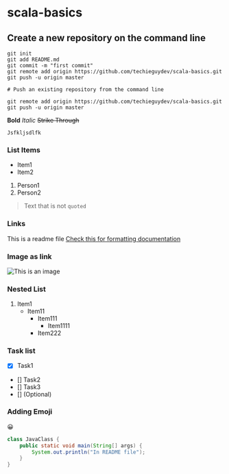 # scala-basics
## Create a new repository on the command line

```
git init
git add README.md
git commit -m "first commit"
git remote add origin https://github.com/techieguydev/scala-basics.git
git push -u origin master

# Push an existing repository from the command line

git remote add origin https://github.com/techieguydev/scala-basics.git
git push -u origin master
```

**Bold**
_Italic_
~~Strike Through~~

`Jsfkljsdlfk `

### List Items
- Item1
- Item2

1. Person1
2. Person2

> Text that is not `quoted`

### Links
This is a readme file [Check this for formatting documentation](https://docs.github.com/en/get-started/writing-on-github/getting-started-with-writing-and-formatting-on-github/basic-writing-and-formatting-syntax)

### Image as link
![This is an image](https://cdn4.iconfinder.com/data/icons/iconsimple-logotypes/512/github-512.png#gh-light-mode-only)


### Nested List
1. Item1
   - Item11
     - Item111
       - Item1111
     - Item222


### Task list
- [x] Task1
- [] Task2
- [] Task3
- [] \(Optional)

### Adding Emoji
:grinning:

```java
class JavaClass {
    public static void main(String[] args) {
        System.out.println("In README file");
    }
}
```
```scala

```
